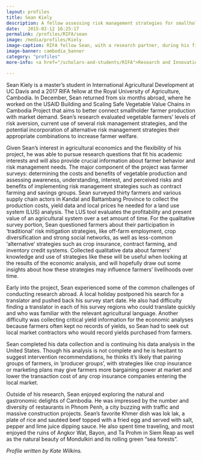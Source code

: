 ```yaml
---
layout: profiles
title: Sean Kiely
description: A fellow assessing risk management strategies for smallholder vegetable production in Cambodia 
date:   2015-02-12 16:25:17
permalink: /profiles/RIFA/sean
image: /media/profiles/Kiely
image-caption: RIFA fellow Sean, with a research partner, during his field work in Cambodia.
image-banner: cambodia_banner
category: "profiles"
more-info: <a href="/scholars-and-students/RIFA">Research and Innovation Fellowship for Agriculture (RIFA)</a><br><a href="http://iad.ucdavis.edu/">International Agricultural Development Graduate Group</a><br>

---
```

Sean Kiely is a master’s student in International Agricultural Development at UC Davis and a 2017 RIFA fellow at the Royal University of Agriculture, Cambodia. In December, Sean returned from six months abroad, where he worked on the USAID Building and Scaling Safe Vegetable Value Chains in Cambodia Project that aims to better connect smallholder farmer production with market demand. Sean’s research evaluated vegetable farmers’ levels of risk aversion, current use of several risk management strategies, and the potential incorporation of alternative risk management strategies their appropriate combinations to increase farmer welfare. <br>

Given Sean’s interest in agricultural economics and the flexibility of his project, he was able to pursue research questions that fit his academic interests and will also provide crucial information about farmer behavior and risk management needs. The major component of the project was farmer surveys: determining the costs and benefits of vegetable production and assessing awareness, understanding, interest, and perceived risks and benefits of implementing risk management strategies such as contract farming and savings groups. Sean surveyed thirty farmers and various supply chain actors in Kandal and Battambang Province to collect the production costs, yield data and local prices he needed for a land use system (LUS) analysis. The LUS tool evaluates the profitability and present value of an agricultural system over a set amount of time. For the qualitative survey portion, Sean questioned farmers about their participation in ‘traditional’ risk mitigation strategies, like off-farm employment, crop diversification and strong social networks, as well as less-common ‘alternative’ strategies such as crop insurance, contract farming, and inventory credit systems. Collected qualitative data about farmers’ knowledge and use of strategies like these will be useful when looking at the results of the economic analysis, and will hopefully draw out some insights about how these strategies may influence farmers’ livelihoods over time. <br>

Early into the project, Sean experienced some of the common challenges of conducting research abroad. A local holiday postponed his search for a translator and pushed back his survey start date. He also had difficulty finding a translator in each of his survey regions who could translate quickly and who was familiar with the relevant agricultural language. Another difficulty was collecting critical yield information for the economic analyses because farmers often kept no records of yields, so Sean had to seek out local market contractors who would record yields purchased from farmers. <br>

Sean completed his data collection and is continuing his data analysis in the United States. Though his analysis is not complete and he is hesitant to suggest intervention recommendations, he thinks it’s likely that pairing groups of farmers, in ‘producer groups’, with strategies like crop insurance or marketing plans may give farmers more bargaining power at market and lower the transaction cost of any crop insurance companies entering the local market. <br>

Outside of his research, Sean enjoyed exploring the natural and gastronomic delights of Cambodia. He was impressed by the number and diversity of restaurants in Phnom Penh, a city buzzing with traffic and massive construction projects. Sean’s favorite Khmer dish was lok lak, a plate of rice and sautéed beef topped with a fried egg and served with salt, pepper and lime juice dipping sauce. He also spent time traveling, and most enjoyed the ruins of Angkor Wat, Bayon, and Ta Prohm in Siem Reap as well as the natural beauty of Mondulkiri and its rolling green “sea forests”. <br>



<p><i>Profile written by Kate Wilkins.</i></p>